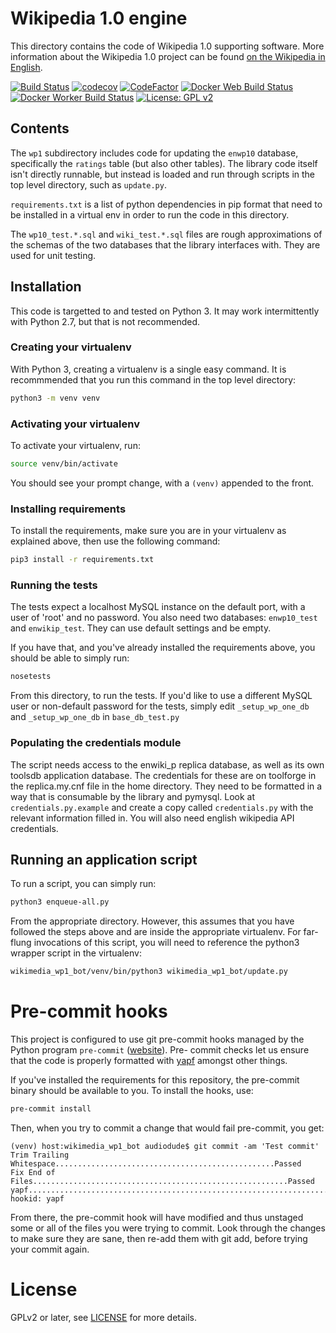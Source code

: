 # Wikipedia 1.0 engine

This directory contains the code of Wikipedia 1.0 supporting
software. More information about the Wikipedia 1.0 project can be
found [on the Wikipedia in
English](https://en.wikipedia.org/wiki/Wikipedia:Version_1.0_Editorial_Team).

[![Build Status](https://travis-ci.com/openzim/wp1.svg?branch=master)](https://travis-ci.com/openzim/wp1)
[![codecov](https://codecov.io/gh/openzim/wp1/branch/master/graph/badge.svg)](https://codecov.io/gh/openzim/wp1)
[![CodeFactor](https://www.codefactor.io/repository/github/openzim/wp1/badge)](https://www.codefactor.io/repository/github/openzim/wp1)
[![Docker Web Build Status](https://img.shields.io/docker/cloud/build/openzim/wp1bot-web?label=docker%20web%20build)](https://cloud.docker.com/u/openzim/repository/docker/openzim/wp1bot-web)
[![Docker Worker Build Status](https://img.shields.io/docker/cloud/build/openzim/wp1bot-workers?label=docker%20workers%20build)](https://cloud.docker.com/u/openzim/repository/docker/openzim/wp1bot-workers)
[![License: GPL v2](https://img.shields.io/badge/License-GPL%20v2-blue.svg)](https://www.gnu.org/licenses/old-licenses/gpl-2.0.en.html)

## Contents

The `wp1` subdirectory includes code for updating the `enwp10`
database, specifically the `ratings` table (but also other
tables). The library code itself isn't directly runnable, but instead
is loaded and run through scripts in the top level directory, such as
`update.py`.

`requirements.txt` is a list of python dependencies in pip format that
need to be installed in a virtual env in order to run the code in this
directory.

The `wp10_test.*.sql` and `wiki_test.*.sql` files are rough
approximations of the schemas of the two databases that the library
interfaces with. They are used for unit testing.

## Installation

This code is targetted to and tested on Python 3. It may work
intermittently with Python 2.7, but that is not recommended.

### Creating your virtualenv

With Python 3, creating a virtualenv is a single easy command. It is
recommmended that you run this command in the top level directory:

```bash
python3 -m venv venv
```

### Activating your virtualenv

To activate your virtualenv, run:

```bash
source venv/bin/activate
```

You should see your prompt change, with a `(venv)` appended to the front.

### Installing requirements

To install the requirements, make sure you are in your virtualenv as
explained above, then use the following command:

```bash
pip3 install -r requirements.txt
```

### Running the tests

The tests expect a localhost MySQL instance on the default port, with
a user of 'root' and no password. You also need two databases:
`enwp10_test` and `enwikip_test`. They can use default settings and be
empty.

If you have that, and you've already installed the requirements above, you should be able to simply run:

```bash
nosetests
```

From this directory, to run the tests. If you'd like to use a
different MySQL user or non-default password for the tests, simply
edit `_setup_wp_one_db` and `_setup_wp_one_db` in `base_db_test.py`

### Populating the credentials module

The script needs access to the enwiki_p replica database, as well as
its own toolsdb application database. The credentials for these are on
toolforge in the replica.my.cnf file in the home directory. They need
to be formatted in a way that is consumable by the library and
pymysql. Look at `credentials.py.example` and create a copy called
`credentials.py` with the relevant information filled in. You will
also need english wikipedia API credentials.

## Running an application script

To run a script, you can simply run:

```bash
python3 enqueue-all.py
```

From the appropriate directory. However, this assumes that you have
followed the steps above and are inside the appropriate
virtualenv. For far-flung invocations of this script, you will need to
reference the python3 wrapper script in the virtualenv:

```bash
wikimedia_wp1_bot/venv/bin/python3 wikimedia_wp1_bot/update.py
```

# Pre-commit hooks

This project is configured to use git pre-commit hooks managed by the
Python program `pre-commit` ([website](https://pre-commit.com/)). Pre-
commit checks let us ensure that the code is properly formatted with
[yapf](https://github.com/google/yapf) amongst other things.

If you've installed the requirements for this repository, the pre-commit
binary should be available to you. To install the hooks, use:

```bash
pre-commit install
```

Then, when you try to commit a change that would fail pre-commit, you get:

```
(venv) host:wikimedia_wp1_bot audiodude$ git commit -am 'Test commit'
Trim Trailing Whitespace.................................................Passed
Fix End of Files.........................................................Passed
yapf.....................................................................Failed
hookid: yapf
```

From there, the pre-commit hook will have modified and thus unstaged some or all
of the files you were trying to commit. Look through the changes to make sure
they are sane, then re-add them with git add, before trying your commit again.

# License

GPLv2 or later, see [LICENSE](LICENSE) for more details.
